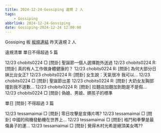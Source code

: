 ```yaml
---
title: 2024-12-24-Gossiping 違規 2 人
tags:
    - Gossiping
abbrlink: 2024-12-24-Gossiping
date: Gossiping-2024-12-24 12:00:00
---
```

Gossiping 板 [板規連結](https://www.ptt.cc/bbs/Gossiping/M.1637425085.A.07D.html)
昨天違規 2 人
<!-- more -->

違規清單
單日不得超過 5 篇

12/23 chobits0224 □ [問卦] 聖誕節一個人選擇跑外送過
12/23 chobits0224 R: [問卦] 真的有人工作做身體健康的？
12/23 chobits0224 R: [問卦] 為何大部分日妹比台女正?
12/23 chobits0224 R: [問卦] 女生說：天氣很冷 我可以…
12/23 chobits0224 □ [問卦] 聖誕節出差
12/23 chobits0224 R: [問卦] 大奶女友胸部撞到我不道歉…
12/23 chobits0224 R: [問卦] 拉麵店加麵加到飽是不是假…
12/23 chobits0224 □ [問卦] 偽娘、男娘、娚孩子的標準

單日 [問卦] 不得超過 3 篇

12/23 tessamaimai □ [問卦] 零日攻擊是宣傳片嗎?
12/23 tessamaimai □ [問卦] 中國的飛機發動機在世界上…
12/23 tessamaimai □ [問卦] 格鬥和拳擊是最傷鼻子的運…
12/23 tessamaimai □ [問卦] 覺得木村光希是絕頂美女嗎??